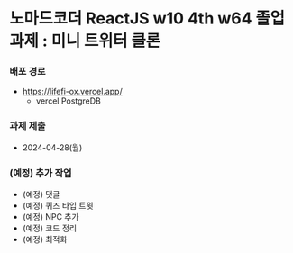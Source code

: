 # 노마드코더 ReactJS w10 4th w64 졸업 과제 : 미니 트위터 클론

### 배포 경로

- https://lifefi-ox.vercel.app/
  - vercel PostgreDB

### 과제 제출

- 2024-04-28(월)

### (예정) 추가 작업

- (예정) 댓글
- (예정) 퀴즈 타입 트윗
- (예정) NPC 추가
- (예정) 코드 정리
- (예정) 최적화
